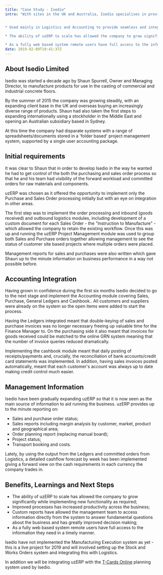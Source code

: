 ```yaml
---
title: "Case Study - Isedio"
intro: "With sites in the UK and Australia, Isedio specialises in providing products for use in the casting of commercial and industrial concrete floors. The company has nearly doubled in size since uzERP was first implemented in October 2015. Highlights are as follows:


* Used mainly in Logistics and Accounting to provide seamless and integrated management of business processes;

* The ability of uzERP to scale has allowed the company to grow significantly while implementing new functionality;

* As a fully web based system remote users have full access to the information they need in a timely manner."
date: 2019-02-09T19:41:37Z
---
```

## About Isedio Limited

Isedio was started a decade ago by Shaun Spurrell, Owner and Managing Director, to manufacture products for use in the casting of commercial and industrial concrete floors.

By the summer of 2015 the company was growing steadily, with an expanding client base in the UK and overseas buying an increasingly diverse range of products. Shaun had also taken the first steps to expanding internationally using a stockholder in the Middle East and opening an Australian subsidiary based in Sydney.

At this time the company had disparate systems with a range of spreadsheets/documents stored in a 'folder based' project management system, supported by a single user accounting package.

## Initial requirements

It was clear to Shaun that in order to develop Isedio in the way he wanted he had to get control of the both the purchasing and sales order process so that he and his team had visibility of the forward workload and committed orders for raw materials and components.

uzERP was chosen as it offered the opportunity to implement only the Purchase and Sales Order processing initially but with an eye on integration in other areas.

The first step was to implement the order processing and inbound (goods received) and outbound logistics modules, including development of a custom document for each Sales Order - the "Instruction to Manufacture" - which allowed the company to retain the existing workflow. Once this was  up and running the uzERP Project Management module was used to group both Sales and Purchase orders together allowing management to see the status of customer site based projects where multiple orders were placed.

Management reports for sales and purchases were also written which gave Shaun up to the minute information on business performance in a way not possible before.

## Accounting Integration

Having grown in confidence during the first six months Isedio decided to go to the next stage and implement the Accounting module covering Sales, Purchase, General Ledgers and Cashbook.. All customers and suppliers were already on the system so the open items were added to start the process.

Having the Ledgers integrated meant that double-keying of sales and purchase invoices was no longer necessary freeing up valuable time for the Finance Manager to. On the purchasing side it also meant that invoices for goods received could be matched to the online GRN system meaning that the number of invoice queries reduced dramatically.

Implementing the cashbook module meant that daily posting of receipts/payments and, crucially, the reconciliation of bank accounts/credit card statements was implemented. In addition, having sales invoices posted automatically, meant that each customer's account was always up to date making credit control much easier.

## Management Information

Isedio have been gradually expanding uzERP so that it is now seen as the main source of information to aid running the business. uzERP provides up to the minute reporting on:

* Sales and purchase order status;
* Sales reports including margin analysis by customer, market, product and geographical area;
* Order planning report (replacing manual board);
* Project status;
* Transport booking and costs.

Lately, by using the output from the Ledgers and committed orders from Logistics, a detailed cashflow forecast by week has been implemented giving a forward view on the cash requirements in each currency the company trades in.

## Benefits, Learnings and Next Steps

* The ability of uzERP to scale has allowed the company to grow significantly while implementing new functionality as required;
* Improved processes has increased productivity across the business;
* Custom reports have allowed the management team to access information directly from the system to answer fundamental questions about the business and has greatly improved decision making;
* As a fully web based system remote users have full access to the information they need in a timely manner.

Isedio have not implemented the Manufacturing Execution system as yet - this is a live project for 2019 and will involved setting up the Stock and Works Orders system and integrating this with Logistics.

In addition we will be integrating uzERP with the [T-Cards Online](https://www.tcardsonline.co.uk/) planning system used by Isedio.